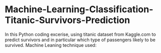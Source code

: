 # Machine-Learning-Classification-Titanic-Survivors-Prediction
In this Python coding excerise, using titanic dataset from Kaggle.com to predict survivors and in particular which type of passengers likely to be survived. 
Machine Leaning technique used: 
